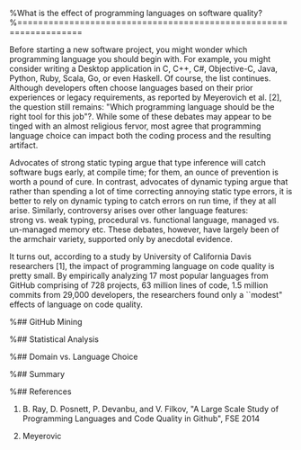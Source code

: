 %What is the effect of programming languages on software quality?
%==================================================================

Before starting a new software project, you might wonder which programming language you should begin with. 
For example, you might consider writing a Desktop application in  C, C++, C\#, Objective-C, 
Java, Python, Ruby, Scala,  Go, or even Haskell. Of course, the list continues. Although developers often choose languages based on their prior experiences or legacy requirements, as reported by Meyerovich et al. [2], the question still remains: "Which programming language should be the right tool for this job"?.  While some of these debates may appear to be tinged with an almost religious fervor, most agree that programming language choice can impact both the coding process and the resulting artifact.

Advocates of strong static typing argue that type inference will catch software bugs early, at compile time; 
for them, an ounce of prevention is worth a pound of cure. In contrast, advocates of dynamic typing argue that 
rather than spending a lot of time correcting annoying static type errors, it is better to rely on dynamic typing to
 catch errors on run time, if they at all arise. Similarly, controversy arises over other language features:  
 strong vs. weak typing, procedural vs. functional language, managed vs. un-managed memory etc. These debates,
  however, have largely been of the armchair variety, supported only by anecdotal evidence.

It turns out, according to a study by University of California Davis researchers [1], the impact of programming language on code quality is pretty small. By empirically analyzing 17 most popular languages from GitHub comprising of 728 projects, 63 million lines of code, 1.5 million commits from 29,000 developers, the researchers found only a ``modest" effects of language on code quality.  

%## GitHub Mining 

%## Statistical Analysis

%## Domain vs. Language Choice

%## Summary




%## References

1.  B. Ray, D. Posnett, P. Devanbu, and V. Filkov, "A Large Scale Study of Programming Languages and Code Quality in Github", FSE 2014

2. Meyerovic

